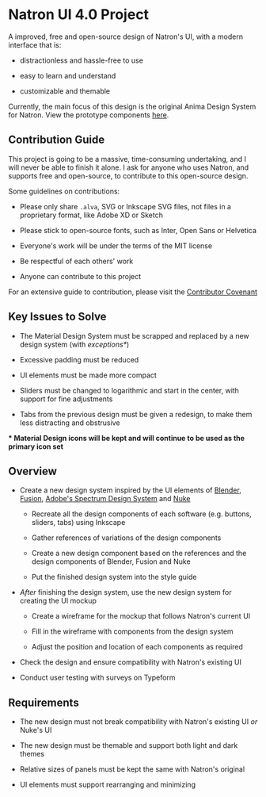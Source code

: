 # Natron UI 4.0 Project

A improved, free and open-source design of Natron's UI, with a modern interface that is: 

* distractionless and hassle-free to use 

* easy to learn and understand

* customizable and themable

Currently, the main focus of this design is the original Anima Design System for Natron. View the prototype components [here](Dev%20Files/Artboard.svg).

## Contribution Guide

This project is going to be a massive, time-consuming undertaking, and I will never be able to finish it alone. I ask for anyone who uses Natron, and supports free and open-source, to contribute to this open-source design.

Some guidelines on contributions:

* Please only share `.alva`, SVG or Inkscape SVG files, not files in a proprietary format, like Adobe XD or Sketch

* Please stick to open-source fonts, such as Inter, Open Sans or Helvetica

* Everyone's work will be under the terms of the MIT license

* Be respectful of each others' work

* Anyone can contribute to this project

For an extensive guide to contribution, please visit the [Contributor Covenant](CODE_OF_CONDUCT.md)

## Key Issues to Solve

* The Material Design System must be scrapped and replaced by a new design system (with *exceptions\**)

* Excessive padding must be reduced

* UI elements must be made more compact

* Sliders must be changed to logarithmic and start in the center, with support for fine adjustments

* Tabs from the previous design must be given a redesign, to make them less distracting and obstrusive

**\* Material Design icons will be kept and will continue to be used as the primary icon set**

## Overview

* Create a new design system inspired by the UI elements of [Blender](https://blender.org), [Fusion](), [Adobe's Spectrum Design System](https://spectrum.adobe.com/) and [Nuke]()

	* Recreate all the design components of each software (e.g. buttons, sliders, tabs) using Inkscape
	
	* Gather references of variations of the design components
	
	* Create a new design component based on the references and the design components of Blender, Fusion and Nuke
	
	* Put the finished design system into the style guide

* *After* finishing the design system, use the new design system for creating the UI mockup

	* Create a wireframe for the mockup that follows Natron's current UI
	
	* Fill in the wireframe with components from the design system
	
	* Adjust the position and location of each components as required

* Check the design and ensure compatibility with Natron's existing UI

* Conduct user testing with surveys on Typeform


## Requirements

* The new design must not break compatibility with Natron's existing UI *or* Nuke's UI

* The new design must be themable and support both light and dark themes	

* Relative sizes of panels must be kept the same with Natron's original

* UI elements must support rearranging and minimizing
